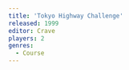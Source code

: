 ```yaml
---
title: 'Tokyo Highway Challenge'
released: 1999
editor: Crave
players: 2
genres:
  - Course
---
```

